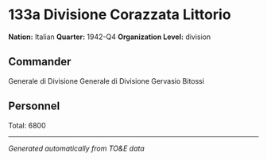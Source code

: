 # 133a Divisione Corazzata Littorio

**Nation:** Italian
**Quarter:** 1942-Q4
**Organization Level:** division

## Commander

Generale di Divisione Generale di Divisione Gervasio Bitossi

## Personnel

Total: 6800

---
*Generated automatically from TO&E data*
